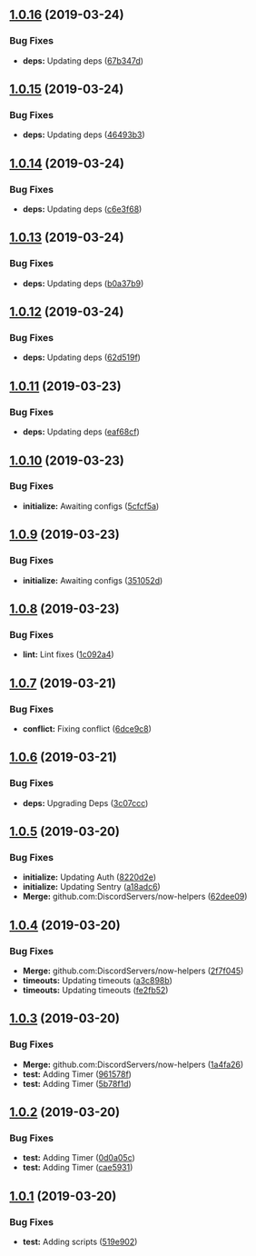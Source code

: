 ## [1.0.16](https://github.com/DiscordServers/now-helpers/compare/v1.0.15...v1.0.16) (2019-03-24)


### Bug Fixes

* **deps:** Updating deps ([67b347d](https://github.com/DiscordServers/now-helpers/commit/67b347d))

## [1.0.15](https://github.com/DiscordServers/now-helpers/compare/v1.0.14...v1.0.15) (2019-03-24)


### Bug Fixes

* **deps:** Updating deps ([46493b3](https://github.com/DiscordServers/now-helpers/commit/46493b3))

## [1.0.14](https://github.com/DiscordServers/now-helpers/compare/v1.0.13...v1.0.14) (2019-03-24)


### Bug Fixes

* **deps:** Updating deps ([c6e3f68](https://github.com/DiscordServers/now-helpers/commit/c6e3f68))

## [1.0.13](https://github.com/DiscordServers/now-helpers/compare/v1.0.12...v1.0.13) (2019-03-24)


### Bug Fixes

* **deps:** Updating deps ([b0a37b9](https://github.com/DiscordServers/now-helpers/commit/b0a37b9))

## [1.0.12](https://github.com/DiscordServers/now-helpers/compare/v1.0.11...v1.0.12) (2019-03-24)


### Bug Fixes

* **deps:** Updating deps ([62d519f](https://github.com/DiscordServers/now-helpers/commit/62d519f))

## [1.0.11](https://github.com/DiscordServers/now-helpers/compare/v1.0.10...v1.0.11) (2019-03-23)


### Bug Fixes

* **deps:** Updating deps ([eaf68cf](https://github.com/DiscordServers/now-helpers/commit/eaf68cf))

## [1.0.10](https://github.com/DiscordServers/now-helpers/compare/v1.0.9...v1.0.10) (2019-03-23)


### Bug Fixes

* **initialize:** Awaiting configs ([5cfcf5a](https://github.com/DiscordServers/now-helpers/commit/5cfcf5a))

## [1.0.9](https://github.com/DiscordServers/now-helpers/compare/v1.0.8...v1.0.9) (2019-03-23)


### Bug Fixes

* **initialize:** Awaiting configs ([351052d](https://github.com/DiscordServers/now-helpers/commit/351052d))

## [1.0.8](https://github.com/DiscordServers/now-helpers/compare/v1.0.7...v1.0.8) (2019-03-23)


### Bug Fixes

* **lint:** Lint fixes ([1c092a4](https://github.com/DiscordServers/now-helpers/commit/1c092a4))

## [1.0.7](https://github.com/DiscordServers/now-helpers/compare/v1.0.6...v1.0.7) (2019-03-21)


### Bug Fixes

* **conflict:** Fixing conflict ([6dce9c8](https://github.com/DiscordServers/now-helpers/commit/6dce9c8))

## [1.0.6](https://github.com/DiscordServers/now-helpers/compare/v1.0.5...v1.0.6) (2019-03-21)


### Bug Fixes

* **deps:** Upgrading Deps ([3c07ccc](https://github.com/DiscordServers/now-helpers/commit/3c07ccc))

## [1.0.5](https://github.com/DiscordServers/now-helpers/compare/v1.0.4...v1.0.5) (2019-03-20)


### Bug Fixes

* **initialize:** Updating Auth ([8220d2e](https://github.com/DiscordServers/now-helpers/commit/8220d2e))
* **initialize:** Updating Sentry ([a18adc6](https://github.com/DiscordServers/now-helpers/commit/a18adc6))
* **Merge:** github.com:DiscordServers/now-helpers ([62dee09](https://github.com/DiscordServers/now-helpers/commit/62dee09))

## [1.0.4](https://github.com/DiscordServers/now-helpers/compare/v1.0.3...v1.0.4) (2019-03-20)


### Bug Fixes

* **Merge:** github.com:DiscordServers/now-helpers ([2f7f045](https://github.com/DiscordServers/now-helpers/commit/2f7f045))
* **timeouts:** Updating timeouts ([a3c898b](https://github.com/DiscordServers/now-helpers/commit/a3c898b))
* **timeouts:** Updating timeouts ([fe2fb52](https://github.com/DiscordServers/now-helpers/commit/fe2fb52))

## [1.0.3](https://github.com/DiscordServers/now-helpers/compare/v1.0.2...v1.0.3) (2019-03-20)


### Bug Fixes

* **Merge:** github.com:DiscordServers/now-helpers ([1a4fa26](https://github.com/DiscordServers/now-helpers/commit/1a4fa26))
* **test:** Adding Timer ([961578f](https://github.com/DiscordServers/now-helpers/commit/961578f))
* **test:** Adding Timer ([5b78f1d](https://github.com/DiscordServers/now-helpers/commit/5b78f1d))

## [1.0.2](https://github.com/DiscordServers/now-helpers/compare/v1.0.1...v1.0.2) (2019-03-20)


### Bug Fixes

* **test:** Adding Timer ([0d0a05c](https://github.com/DiscordServers/now-helpers/commit/0d0a05c))
* **test:** Adding Timer ([cae5931](https://github.com/DiscordServers/now-helpers/commit/cae5931))

## [1.0.1](https://github.com/DiscordServers/now-helpers/compare/v1.0.0...v1.0.1) (2019-03-20)


### Bug Fixes

* **test:** Adding scripts ([519e902](https://github.com/DiscordServers/now-helpers/commit/519e902))
